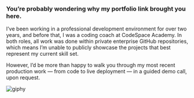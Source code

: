 ### You’re probably wondering why my portfolio link brought you here.

I’ve been working in a professional development environment for over two years, and before that, I was a coding coach at CodeSpace Academy. In both roles, all work was done within private enterprise GitHub repositories, which means I’m unable to publicly showcase the projects that best represent my current skill set.

However, I’d be more than happy to walk you through my most recent production work — from code to live deployment — in a guided demo call, upon request.

![giphy](https://github.com/user-attachments/assets/0f5ed6fd-cf41-4dbe-a16c-3c37a3020b99)
